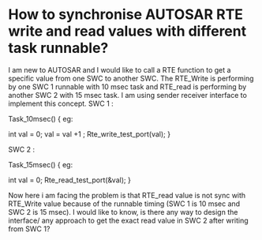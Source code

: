 
# How to synchronise AUTOSAR RTE write and read values with different task runnable?

I am new to AUTOSAR and I would like to call a RTE function to get a specific value from one SWC to another SWC. The RTE_Write is performing by one SWC 1 runnable with 10 msec task and RTE_read is performing by another SWC 2 with 15 msec task. I am using sender receiver interface to implement this concept.
SWC 1 :

Task_10msec()
{
  eg:

  int val = 0;
  val = val +1 ; 
  Rte_write_test_port(val);
}

SWC 2 :

Task_15msec()
{
  eg:

  int val = 0;
  Rte_read_test_port(&val);
}

Now here i am facing the problem is that RTE_read value is not sync with RTE_Write value because of the runnable timing (SWC 1 is 10 msec and SWC 2 is 15 msec). I would like to know, is there any way to design the interface/ any approach to get the exact read value in SWC 2 after writing from SWC 1?

        